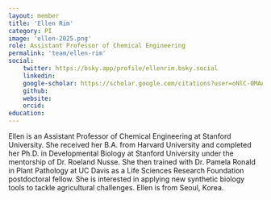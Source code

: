 ```yaml
---
layout: member
title: 'Ellen Rim'
category: PI
image: 'ellen-2025.png'
role: Assistant Professor of Chemical Engineering
permalink: 'team/ellen-rim'
social:
    twitter: https://bsky.app/profile/ellenrim.bsky.social
    linkedin: 
    google-scholar: https://scholar.google.com/citations?user=oNlC-0MAAAAJ&hl=en
    github:
    website:
    orcid:
education: 
---
```


Ellen is an Assistant Professor of Chemical Engineering at Stanford University. She received her B.A. from Harvard University and completed her Ph.D. in Developmental Biology at Stanford University under the mentorship of Dr. Roeland Nusse. She then trained with Dr. Pamela Ronald in Plant Pathology at UC Davis as a Life Sciences Research Foundation postdoctoral fellow. She is interested in applying new synthetic biology tools to tackle agricultural challenges. Ellen is from Seoul, Korea.
